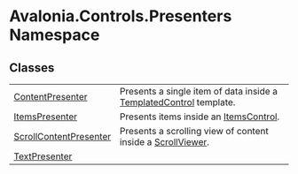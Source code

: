 # Avalonia.Controls.Presenters Namespace






## Classes
<table>
<tr>
<td><a href="T_Avalonia_Controls_Presenters_ContentPresenter">ContentPresenter</a></td>
<td>Presents a single item of data inside a <a href="T_Avalonia_Controls_Primitives_TemplatedControl">TemplatedControl</a> template.</td>
</tr>
<tr>
<td><a href="T_Avalonia_Controls_Presenters_ItemsPresenter">ItemsPresenter</a></td>
<td>Presents items inside an <a href="T_Avalonia_Controls_ItemsControl">ItemsControl</a>.</td>
</tr>
<tr>
<td><a href="T_Avalonia_Controls_Presenters_ScrollContentPresenter">ScrollContentPresenter</a></td>
<td>Presents a scrolling view of content inside a <a href="T_Avalonia_Controls_ScrollViewer">ScrollViewer</a>.</td>
</tr>
<tr>
<td><a href="T_Avalonia_Controls_Presenters_TextPresenter">TextPresenter</a></td>
<td> </td>
</tr>
</table>